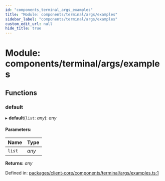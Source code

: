 ```yaml
---
id: "components_terminal_args_examples"
title: "Module: components/terminal/args/examples"
sidebar_label: "components/terminal/args/examples"
custom_edit_url: null
hide_title: true
---
```


# Module: components/terminal/args/examples

## Functions

### default

▸ **default**(`list`: *any*): *any*

#### Parameters:

Name | Type |
:------ | :------ |
`list` | *any* |

**Returns:** *any*

Defined in: [packages/client-core/components/terminal/args/examples.ts:1](https://github.com/xr3ngine/xr3ngine/blob/66a84a950/packages/client-core/components/terminal/args/examples.ts#L1)
